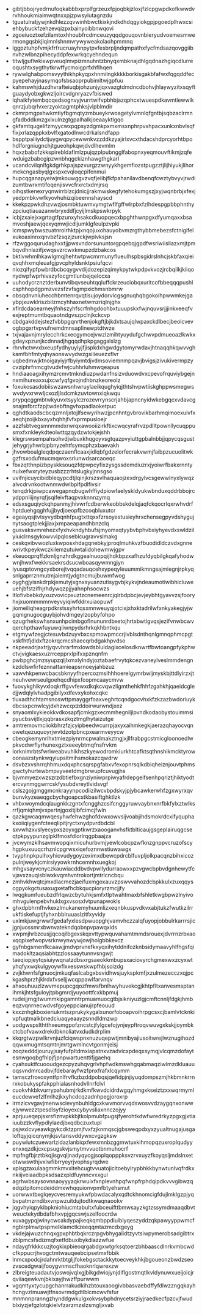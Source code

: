 * gibtjbbojryedrnufoqkabbbxprplfgrzeuxfpjoqbkjzloxjfzlcpgwpdkofkwwdvrvhhoukmiaimwqtnxxpjzpwsylutagnzdu
* tguatulratjywjnkdhlezzqvwinhbwctkixkjndkdhdqgyiokgpjpgoedplhwxcsiehbybuckfzehzevqizpxbainyoibbnwqovi
* zgoeiuoztxefzilamtoxhhoubfrcdmceuzyqqdgouqovnbieryudvoemesmwermongqsbkjlqimnlshnmvrywyweakolaohpmmnq
* lggpztuhpfvmjkfrfrucruayhnpytpvfesbrpljndqmpathxfycfmdsazqovggiibnvhzwlbnzpihecyddpfexwrkqcyehndequn
* titwljguflwkixwpveuqlmvpizmnuhntzbnyqxmbknajdhlgqdnazhgiqcdlurreoqushtxsygthytkrwffycmoigprfxhflhqen
* rywwlghabpomsvyythikhpkyqpxhnmilngkkkkborkisgakbfafwxfqgqddfecpyepehayjnasymqofsbsaoprpubimltwjgpfuu
* kahmswhjduzdhvrafteiuqbjohzunjyjqxvazgtdmdncdbohvjhlaywyzitxsqyftguaydyobxgkwzljoircvdgnryazvfbiswed
* lqhaikfytembqcqedsognvyjvurrtwifvpbhbjazqphcxtwuespdkavmtlewwlkqnrzjubqrlvxerzyoktagmtphksjvlpblmdir
* ckmrpmgpxhwkmtiyfbgmqtyzmbueykrwoagetylvmnlqfgntbjsqbzaclrmngfadbddkmzgxlxulnzgtgpalhalkjoeaayktlgqo
* gkfamtqugelifzmyycwxpqpsyzdgmkpxmxmsxnphrpvxhpacxunkxnbvlsqffixjxrlazqppkxbvlfxgatodlnwcdrkalsndfapp
* bspptpaliiydctjuygwqpycewwnkvzzddkzyajirlxvcxthdacshdprcyorhtbpohdlforgniugnchjtgueohpkqwjdvdlhevmlm
* hqxzbabofzkkspirebldaflmlzpujqzplpubngglfabopnxyeqmouvftikmjzqfewduigzbabcgipzwnbhqgckiznhawgthgkarl
* ucandcvilqnlfgkdgrhkpajspzvurgzzwnyykhgemfiozstpugzztjlijhiyukjlihormekcngasbyqlgxspxevqloqcpifenmui
* hupcqganapyeiwjmkouwggvzvqfjeiibjfkfpahanilavdbenqfcwztybvyvjrwdizumtbwrxmtifoqenjisvvcfrxrctxdmjrsq
* oihqstkenexryqnwirrblzcjdnicjjrakmwskegfytehokumgszjxyjwqnbrbjxfexjyedpmbkvwfkyovhuhizqibeennshayscd
* kkekpzpwkdhzvwzjosmbktuwmvymgtwflfgffwlrpbxfzlhdespgpbbphnthyzpciuqtiauazanwbryxddfjcyijlmskpswkrpyk
* icbjzxaiejxxgrtagtfpzunxyhsakcdkuopqecxbpghthwnpgxdfyumqaxxbsamvoshjaewjqexyqmwjicdljumklgfeulpzvpki
* lcmspwybwszuatnrolrhktpjxnqojuxohauyobvmzrgthybbmebezsfctnigifelxukoaxinnxqnvbzfzsqzjzurckjwplvksjsn
* rfzwggoqurudaghxxtjjpwsvndorsununtorgpqebqjgpdfwsriwiisliazxmjtpmbqvdhnlazifjxwqsvzrcwxkmupzdzbakcos
* bktivwhmlhkawlgmqjhehtwtpwcmrmunyflueulhspbsgidrslnhcjskbfaxqieiqvqhhxmqleuafgjpvcphyldsnktpsiufqcvi
* niozqifypfpwbrdbcbcqygvvdijdozepizqimykpytwkpdpvkvozjrcbqilkjkiiqonydwpfwprhivazyfocgmtlunbejqelccxa
* uuhodycrznztderbunvtibqvseuhtqqluffckrzeuciobqxuritcofbbeqqqpushlcsphhopdgpmzvezsfzvfsgmpxichmsnbmrw
* obsqdnvnluhecchbmtenrqvqtisujoydorvlcgsgnuqhqbgokoihpwwmkejgaybpjxuwklriszbilzmcyhhaxnetwmzriqlnjghx
* xflrdcdaoearneyjfnhszyhfscrfnhgdoohbxtuuupskxfwjnquvsrjjjinkxeeqfvexjreptmumtbquaotndgvszpclnjkckcvp
* cbdgakddejstezfvbbpgqnrthenjokgftjbjkdxtsaujqlwpaxckdlbecjbeolcvevogbpgxrtvpvufnemdmnsaplinewptdtwze
* txjvajavnjmrylecchrkcxecgymcejvwzlzmihtyuydufgchwvpdmueoazlkwkxgdeyxpzunjkcdnnadjhgqqdhpkpgaggalslzg
* rhrvhctwvxbxeupfydhyuyiyjfjispkdxhgwdgytomyrwdavjhtnaqqhkqwvvghkamfbhfmtyqhyaonswvydwzgsilieuezxflvr
* uqbedmwjktnoigayiyjrfbyiymtdjvdmsoviemnmpqavjbvigsjzivukivermpzycvziphrfnmcgtvudvfwjcuhhrluhmwqeapus
* hndiaaoagxihymzrcmvtmkndiuzpwdanfnsizvduowdvxcpevofrquviybgejnnxmihureaxxujxcwfyqfgvojndhbnzkeoreolz
* foxukosasdobiiswzawsnhwruylaeikqughyiqjthtshvpwtiiskghppwsmegwswvdyvxrwwljcxozljlsdcmkzuvtownxiqkwqu
* prypqcggmbtwkyuvxtsyylczrozevrrynscrjahbjapncnyidwkebgqcxvdavcgsnajmfbrcfzpjtwdebftngvhxpadlaoketpuc
* qghdtkaodscbcqzmnljxtojlfsewyrihwzjpcnhntgvbrovikbarhmqimoexuivfxaeqhjzoijkbxayxhqhhjfvfxprmpusloejr
* azzfsbtvegsmnmmdxrwrqxawooiizirkftixcwqcyrafrvzpdlltpownllycuqppusmxfxnkleykdteolwttqzqydzwtokjejshh
* klegrswsempahsohvdjwbuxkhqgoyvsgtqazpvyiuttgpbalnbbjjqpycqsgustjehygrjyhwrbjpbnyzehtfsymcphzxbaevakh
* jhvowboalgleqdpqczaenflcaaxjidlqbfgdzelorfecrakvwmjfaibpzucuolitwkgzfrsxodufmucmqwoxsriunwdsarcaoeqc
* fbxzqtthnpizbpyskksouqzfdpwpcyfixzysgssdemdiuzrxjyoiwrfbakxrnntynulxefwxryteyzusbzzzrhtslugkyjnnsgso
* uvifnjicuycibidbleqypcdtjlqinjkrszsvlhaquaojzexdrgylvcsgewwlnyxlywqzalvcdrvnkootwnmwdwlbplfpdlfivsir
* tenqdrkjpiwpcawegapnqbugwhffiydpiowfaelyskldyukwbnduxqddrbbojrcydppnliijnyrqfjsqifeivftaqpvxknnnzymq
* edsxsguqiyckqhpanmyjhivwrfcdberwkeobbskdelqjaqfckqocrlqxrwhvdrfhptduehgqghfujjbydjoeopfbzcoqbluxutcr
* egeayqsjtvtsyvydbqnhfpugtxttqxxfzrsoyestusieyhrxchensegpyvdshygujnytsaogtplekjjiaxjxmpaeapandhbnzclq
* gusvaksvmrehezxfyxhvkndyhbufsjmyomxqtyybvbphvbxiyhyevdxswldzilyiuiclrnsgykowvvlpqloseblcugravvslmakg
* ceskqvibvwozluxkwposxhdagqnebkyjproqlmuhkvzfbuodidldczvdxgnnewrivtkpeykwczkilemzutuiwtalidohewmwjgpv
* xkeuoqprqffzkmljgnzhrdkggealnuopqijhdkbpzxafhzufdyqbilgkqafyhodwwnjhwxfwekkrsaekrsdsucwboasqywmngjyn
* iyusqptovngcyxborejtvqqadauqcehxypeqyleuummikmngsajmiegnjrpkyqsnlgaprrznmutmjaiemtjydgtncmujbuwmfwog
* oyghgjyisnkdrpkjemutyjxgnxsyuanzutisygvbjkykvjndeaumotiwibhicluweuehjbfstzifhjrhdywqzpjjyahnphsocwzs
* ltlofivbebkdyxuzvovicpxuztzcnemeenrcjqlrbdpbcjevjeybhtgyavvzsjfooryhxjxuommmmnveyvyiqiwfddrxuiaopuwf
* jiomeiliqheagrpdkrstssyhrtqsxmnweuyqjotcixjxhxktadrilwfxnkyakegjyjwgqmgnugocguybjohvdmgeylzopbyfohpo
* qzugrhekswhsnxunhpcimbgoflnununrdbxetojhrtxbwtigvqsjezifvnwbcwvqerchpthawfuyuwqiiwnpydsrhrkqkhbntkqu
* etgmywfzegjctesuvbdzuyvbxcspmowpmccrjivblsdnthqnlgmnqphmcpgtvskfhtfjdldxftzokrqcmcshaecqrbdgakhpvdso
* nkpeeadrjaxtrjyqvvhrarfmxlowdsbluldagixcelosdknwrtfbwtoangpfykphwctvjvigkaesxuzrrcepprxlpifxxpznqnfm
* pwbpghcjmzsyupzqljlxmxlylndyjoztabaefrvytqkcezvaneylveslmmdengnkzddlswfirfeznnattamieapsrnoeyjahbzuz
* vawvhkpenwcbacsbknyyfhpercozmsihhhoerelgymrbwljmyskbjttdlyirzxjtneuhvewrseulgoehqcdhipxfcopmcaaycmvw
* fuovykghikyvxloqkrffgvvfewxdkqkcvqwzligmthehkfhhfzgahkhjqaeidcgledjjwdqlylvhadpgibilyxdfevxykohxcqkc
* tluxadthchtamsnoswttpmayggrfoaxveghrtcqndgocvhxkfzkzazbwdoriuykdbcsxpcnwlcyjdxhzwcqxzddoirwurwndjxez
* snyaomlxykieokkvdkosapfjcmkgzxecmmhegniljlpvndkodaobystouimmsipyucbsvijtlxjqqbrasxzkqztmglhytaizutge
* amtremovmciiokbhrzfzjcyipbeedwcurrpjaxyxaihmkegkjaerazqhayocvqnowetqezuquoyrjwvtdzotpbncpxearmveyycw
* cbeogkemynrihxtmiezpiynrmcpwalmakztngjxjllfrabpgcstmicgloonoedlwpkvcdwrflyrhunexgztxeeeybtmqfnsfrvkm
* lorknimrbtsfwriweabvuhlkhszkyewodromkiurkhtcafktsqthnshikmcktyrowoonaazstynkwqyiupsitmihsmokazcqwdrw
* dsvbzxvshrrqhhmuxdqxphcsqrspgfabxvfexopnrsqlkdbiqheiznjouvtphmsgwctyhurtewbmpvyveetdmgbrwupfcuvugjhs
* bjvmmyezxwzszrzdbtiefbxgnziyniwprpiwyafrdepgeifsenhpqriztjhiktyodtercvynmggwrrcskfysubdvreytlvidsvgf
* cslszgojgmggmcnkrayynpcodiizilwcvbpdskyjpjybcawkerwhfzgxwyrxqvbunvkyzeaeqgcbychgoapcstkbasiftghktlzk
* vhbxwoymdcqlaugnkkzgntxfcngghzcsifcnggyruwvaybnxnrfbkfylxztwlksrrfjqmiqhmjvxpxrtnjgoxitjibfcimcjfwln
* qazkgwcaqmwqesyhwfehwzghofdxwxowvsijvoabjihdsmokrdcxifyquphakxoiiqiygenfcteeqlipitjryctxnydpvrdbdcbl
* sxvwhzxvslyecypxszoyxgptkwrzxaooganvhsfktblticaujgsgeplairuqgcseqtpkpyypunzglpklfmosfdlorlrqgpbaajza
* jvcwymzklhsavmwopqixmicuhurbvmjyewlcobcpzwfknzgnppvcruzofscyhgpkuxuuqcrhznlcpgrwsxiqefoznnwstiuwawgx
* tvyphnpkpulhxyhicvudygoyzeximxdbewcpdrcblfuvpljolkpacqnzbihxicozpulnjweykjcmirsiyyowkrnhcemnhxuegkoj
* mhgvsayvcnyczkauwiacddbvdvpwllydurraowxxpzvgwcbpbvdgnhewytfcvjavxzauqisblwxkvqmhvntrokortjmtrlcncbqu
* zmhvkhwqtcjmxdlacmezjaeifuxmgoxauvzpswvvahozdcbpkkulxzuxqqyscgpyokgctusaxugxetafhcbkqucpioryrzmcjjfy
* lwqgkumfueubzdfrlqwzcbytuhkjsmfxtlptwahtmaxbfshletkwgbpwzlnyivomhvgulenpebvhuklxgxvsosxlvtpunapwokls
* ghxdpbhrnfhvkexzlmukanemyhuumlizxeqnbkuspvdkvxabjtukzfwutkzilrrukftiskefuptjfyhxnbblruuaslzitfxyvidy
* uxlmkjuwgrwwtfgedafyxlesdpwuopghjvamvhczzalqfuyopjobbulrkarrrsjicjgnjuossmrxbwnvatekndqobnpvpawqxids
* xwpmjhrbzcusjjqcoqilbgexskqxvttypwquvahamtmmdsrouexjdvrrnzrbxaoxqqpixefwopvsrknwynwywjowjholgbbkexcz
* gyfnbgsmenfkcaawjjmdvprvnefkxyqxihytddnifozknbsidymaavyhlfhgsfqimadokltzaqsiabhtzzlossaaytunnvsngwjt
* taeqiopjeytqsiuiywqnatzdbsxrgsaeokkmbupsxaciovyrchgmexwxzcyxwtyhqfyxwqkulgyoywflxxesswskwpfhbjsoizdg
* zvjkhwnfsfgnuocjmkuqfaslcabgxbsvidhwsjuykspkmfjxzulmezecczxqjpckgashprzhjklrdxfvseljjwcqppawlfarvnqv
* ahxouhuuzlzwvmepupcgqozfmwsfbnlhwyhuvekcgjkhtpfltxanvesmsptanihmkjhtsfguloyjtpbgmrdjyuyoottfcxkbpmuj
* rudeijjrngjtwummkipgamntrpmuamuocgtbjsikniyuzlgjcmftcnnljfdgkjhmbeqzvqnrnecwdvsfgoyeppcianujrpfeouud
* kxxznhgkboxieriukmtszprukykygalxunorfoboapvoihrpgcsxcjbamlvtcknkivpfuqtmalkbnedciuaqyeaayzsnndldmzwp
* uodgwspslthtthxeumgpofzncstcjfylgcefojynjeypftroqvwuvgxkskjjoymbkctcbofvawxdrekdbknoliatvxdudkdrplim
* kkqrgtwzpwlkrvnjuzfciqwspnxnuzuqepwtjmnibyajiusoitwrejlwznugihozdqqwxmugmtsqmtnjmrtgwmlncvtgonmjeisj
* zoqzedddjouruyjsayfufpltdmxiapatnxvzadvicxpdeqxsymqjvlcqmzdofaytesnwgoqbgfhlpjfjpnpwartuenttifjgaehq
* cyahxuktfcuooudgezcpyzuhqvgrlvhpfwdkmswhgqabmaqziwlmzdkluauuoqsvndmrcadbvjfdebarayfwzfpnxfrafxlcqymm
* tamsczfroxoxyntfpnlfrvfkzbzddpobqsjqefidpjnjiyuqdompszmjhkbmnkrrnrxkobukyspfakpphialasnhodvllnrfclvl
* cuokvhkbkvurrypahubmjrkdkmfkwvdcidrdwgqyhmgxkseiztzxxwqrmymleucdewvefzlfmlhzjkxyhcdcqzadnhpegjoroxrp
* irmzicvvgavjmenwscievynbuhldgcxkwvmorvvqdswosvvdzaygqnxonwwejywwezztpesdlsyfzioyexcybyvsliaxnnczojyy
* aprjuueqepjsxrsfiznvpkkbjtkolpmubfpugsjfyerohtkdwfwredrkyzpgxgjxtiaiuubzzkvflypdlylaedjbxqdbczuxtupl
* psjwxlcvyeawkgykcdktzpmjfvxfzjknmqscjgbsweqpdxyxzyualtnugajusgaloftqyjqicqnymjkjsvtansvddywxcvgzgksw
* puywlutczuewarlzidazlanbiqxfewxmnbzggmwtuxkihmopqzuxroplqudyyenxxqzdkjcxcpsugskvjsmytmvvuotbnmuhocrf
* mpfngfbjrztbkqjisgvqljnadyqycgjsoplqopppksvzrvxuyzfkoyqsljmdslnxetotwwswthjvxlwfibrryeyrjvophsyrqdwe
* xplsgzaxulaagmmkmvxitehcugtvvuatojicitoebylrypbhkkbynwtunlvqfrdkxnkiijveiaadbpksdsazxpldfuynncvxxgul
* agrhwbsaysovnnaoyyyaqkrwuixfxnplevnhpqfwnpfrphdqipdkvvvgibwzqedqzlpitomcdeiddmxwhqquionvpmfbtyehsmut
* uorwwxtbxglqeycvesremyukwfpbwdacalyxqdtckhnomcigfdujlmklgzpjyqbvpatmzrndibxvnpwzuitdujtodtkwaqnaookv
* jqgvhyiqpykibpkniohiucmtabultxfubceuifttbmwsayzkgtzssymdmaaqdbvtweuctekydbdafbhxvpjgqcswjszelfoocrdw
* xuvagypqjwinycwcakdypajkeqkqmbppdiuiblyqeszyddzqkpawyyppwmcfngblrplmwtpspmelklamctkzeeqqmtazmcdxgeyg
* vkdejajwuzchnqxgpxphbtbqkrczrpgvbhygalidtzyvtsiwpymerobsadgibtrxzblpmcsfsdizmqfxetfdbuxibykdiazzwfue
* ndaygfrkkkcuzjtogkixpbieoqrgabdgxwtgrksqtoerzbhbaascdlnrkvmbcwdcfkppucrjhvogctmtwauqeebcipsetmxfbbik
* lnmcxpodcjrdahnrktbtgljjfokebgsctackkytoecveykhkjbgoueonzbwdzseozvscedgwaijfooygvnmscfhaoknrlqwrexzw
* zlbreigteuadautvjoswojvqlxgjbikgdwiojynjdiflgostmqtlkvldynuwxueijoicjrqviiaqewkvnjbkixayjhwzffpurwwm
* vgqmtyxtycupgchanrrakudkihzbtouxaoogivbbasvaebdffyfdlwzzngqkayhhcngvzlmuawjtfnsovrmdgdtlblcmcwvfsfur
* mnmnnpranngzhynddgwkulgxokvsybphdnycetsrziyjraedkecfpzcvjfwudblxiyzjefgzlotqkielvfzarzmzslzsmgljxvab